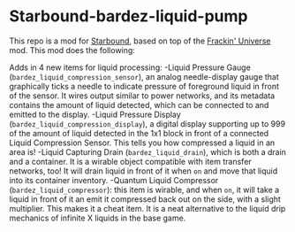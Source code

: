 # Starbound-bardez-liquid-pump

This repo is a mod for [Starbound](https://playstarbound.com/), based on top of the
[Frackin' Universe](https://steamcommunity.com/sharedfiles/filedetails/?id=729480149) mod. This mod does the following:

Adds in 4 new items for liquid processing:
-Liquid Pressure Gauge (`bardez_liquid_compression_sensor`), an analog needle-display gauge that graphically ticks a needle to indicate pressure of foreground
liquid in front of the sensor. It wires output similar to power networks, and its metadata contains the amount of liquid detected, 
which can be connected to and emitted to the display.
-Liquid Pressure Display (`bardez_liquid_compression_display`), a digital display supporting up to 999 of the amount of liquid detected in the 1x1 block
in front of a connected Liquid Compression Sensor. This tells you how compressed a liquid in an area is!
-Liquid Capturing Drain (`bardez_liquid_drain`), which is both a drain and a container. It is a wirable object compatible with item transfer networks, too!
It will drain liquid in front of it when `on` and move that liquid into its container inventory.
-Quantum Liquid Compressor (`bardez_liquid_compressor`): this item is wirable, and when `on`, it will take a liquid in front of it an emit it
compressed back out on the side, with a slight multiplier. This makes it a cheat item. It is a neat alternative to the liquid drip mechanics of
infinite X liquids in the base game.
